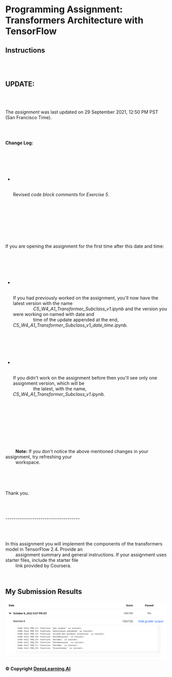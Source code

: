 # Programming Assignment: Transformers Architecture with TensorFlow

## Instructions

<div class="cmlToHtml-content-container" style="white-space: pre-wrap">
    <h2><strong>UPDATE:</strong></h2>
    <p>The <em>assignment</em> was last updated on 29 September 2021, 12:50 PM PST (San Francisco Time).&nbsp;</p>
    <p><strong>Change Log:</strong></p>
    <ul>
        <li>
            <p>Revised <em>code block comments</em> for <em>Exercise 5</em>.</p>
        </li>
    </ul>
    <p>If you are opening the assignment for the first time after this date and time:</p>
    <ul>
        <li>
            <p>If you had previously worked on the assignment, you'll now have the latest version with the name
                <em>C5_W4_A1_Transformer_Subclass_v1.ipynb </em>and the version you were working on named with date and
                time of the update appended at the end, <em>C5_W4_A1_Transformer_Subclass_v1_date_time.ipynb.</em>
            </p>
        </li>
        <li>
            <p>If you didn't work on the assignment before then you'll see only one assignment version, which will be
                the latest, with the name, <em>C5_W4_A1_Transformer_Subclass_v1.ipynb.</em></p>
        </li>
    </ul>
    <p>
        <strong>Note:</strong> If you don't notice the above mentioned changes in your assignment, try refreshing your
        workspace.
    </p>
    <p>Thank you.</p>
    <p>------------------------------------</p>
    <p>In this assignment you will implement the components of the transformers model in TensorFlow 2.4. Provide an
        assignment summary and general instructions. If your assignment uses starter files, include the starter file
        link provided by Coursera.</p>
</div>

## My Submission Results

<img src="images/week4.1_results.png" />

#### © Copyright [DeepLearning.AI](https://www.coursera.org/learn/applied-data-science-capstone?specialization=ibm-data-science)